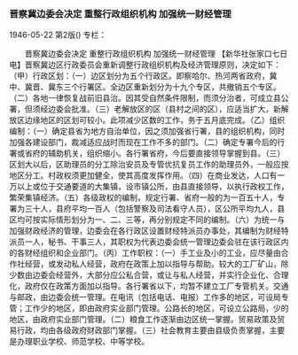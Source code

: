 ### 晋察冀边委会决定  重整行政组织机构  加强统一财经管理

1946-05-22
第2版()
专栏：

　　晋察冀边委会决定
    重整行政组织机构
    加强统一财经管理
    【新华社张家口七日电】晋察冀边区行政委员会重新调整行政组织机构及经济管理原则，决定如下：（甲）行政区划：（一）边区划分为五个行政区。即察哈尔、热河两省政府，冀中、冀晋、冀东三个行署区。全边区重新划分为十九个专区，共撤销五个专区。（二）各地一律恢复战前旧县治。因其受自然条件限制，而须分治者，可成立县公署，但须经边委会批准。（三）老解放区的区（县村之间的区），应适当扩大，新解放区边缘地区的区划可较小。此项减少区数的工作，务于五月底完成。（乙）组织编制：（一）确定县省为地方自治单位，因之须加强省行署，县的组织机构，同时加强各建设部门，裁减适应战时而现在工作不多的部门。（二）确定专署今后的行署或省府的辅助机关，组织缩小。各行署省府，今后要直接领导掌握到县。（三）区划大以后，区助理员的分工除治安员及专管优抗复员工作的助理员外，一般应按地区分工。村政权须更加健全，使其高度发挥作用。（四）在商业发达，人口有一万以上或位于交通要道的大集镇，设市镇公所，由县直接领导，以执行政权工作，繁荣集镇经济。（五）各级政权的编制，规定行署、省府一般的为一百五十人，专署为三十人，县府平均一百人（包括警察及司法看守人员），区公所平均九人，县区均可按实际情形划分为一、二、三等，再分别规定不同的编制。（六）为统一与加强财政经济的管理，边委会在各行政区设置财经特派员办事处，其编制为财经特派员一人，秘书、干事三人，其职权为代表边委会统一管理边委会驻在该行政区内的各财经组织和企业部门。（丙）工作职权：（一）手工业及小的工业，应尽量由合作社经营，或发动私人经营，政府在政策上加以指导与帮助。较大的工厂矿山，除少数由边委会经营外，大部分应公私合营，或让与私人经营，并实行企业化、合理化，政府仅在政策方面加以指导。各行署省以下，均暂不建立工厂专管机关。交通与邮政，由边委会统一管理。在电讯（包括电话、电报）工作多的地区，可设局专管；工作少的地区，即由政府实业部门管理。公路长的地区，可设立公路局，少的地区，由政府实业部门管理。（二）粮食工作逐渐由边区统一掌握。贸易政策及贸易行政，均由各级政府财政部门掌握。（三）社会教育主要由县级负责掌握，主要是办理职业学校、师范学校、中等学校。
